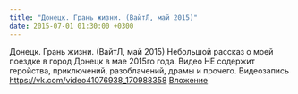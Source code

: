 ```yaml
---
title: "Донецк. Грань жизни. (ВайтЛ, май 2015)"
date: 2015-07-01 01:30:00 +0300
---
```


Донецк. Грань жизни. (ВайтЛ, май 2015)
Небольшой рассказ о моей поездке в город Донецк в мае 2015го года.
Видео НЕ содержит геройства, приключений, разоблачений, драмы и прочего.
Видеозапись
<a class="vk-attach" href="https://vk.com/video41076938_170988358">https://vk.com/video41076938_170988358</a>
<a class="vk-attach" href="https://vk.com/video41076938_170988358">Вложение</a>
